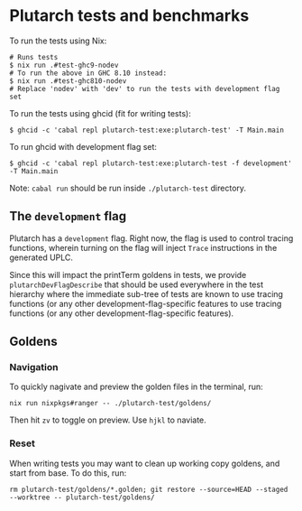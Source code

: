 # Plutarch tests and benchmarks

To run the tests using Nix:

```sh-session
# Runs tests
$ nix run .#test-ghc9-nodev
# To run the above in GHC 8.10 instead:
$ nix run .#test-ghc810-nodev
# Replace 'nodev' with 'dev' to run the tests with development flag set
```

To run the tests using ghcid (fit for writing tests):

```sh-session
$ ghcid -c 'cabal repl plutarch-test:exe:plutarch-test' -T Main.main
```

To run ghcid with development flag set:

```sh-session
$ ghcid -c 'cabal repl plutarch-test:exe:plutarch-test -f development' -T Main.main
```

Note: `cabal run` should be run inside `./plutarch-test` directory.

## The `development` flag

Plutarch has a `development` flag. Right now, the flag is used to control tracing functions, wherein turning on the flag will inject `Trace` instructions in the generated UPLC. 

Since this will impact the printTerm goldens in tests, we provide `plutarchDevFlagDescribe` that should be used everywhere in the test hierarchy where the immediate sub-tree of tests are known to use tracing functions (or any other development-flag-specific features to use tracing functions (or any other development-flag-specific features).

## Goldens

### Navigation

To quickly nagivate and preview the golden files in the terminal, run:

```sh-session
nix run nixpkgs#ranger -- ./plutarch-test/goldens/
```

Then hit `zv` to toggle on preview. Use `hjkl` to naviate.

### Reset

When writing tests you may want to clean up working copy goldens, and start from base. To do this, run:

```sh-session
rm plutarch-test/goldens/*.golden; git restore --source=HEAD --staged --worktree -- plutarch-test/goldens/
```